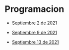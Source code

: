 # Programacion

- [Septiembre 2 de 2021](curso/septiembre-2.md)

- [Septiembre 9 de 2021](curso/septiembre-9.md)

- [Septiembre 13 de 2021](curso/septiembre-13.md)
